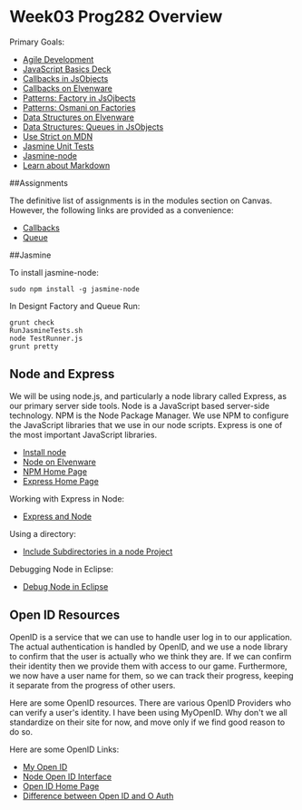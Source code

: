 Week03 Prog282 Overview
===============

Primary Goals:

- [Agile Development](http://bit.ly/1qf6V4t)
- [JavaScript Basics Deck](http://bit.ly/OPDg3s)
- [Callbacks in JsObjects][JsObjectCallbacks]
- [Callbacks on Elvenware][ElvenwareCallbacks]
- [Patterns: Factory in JsOjbects][Factory]
- [Patterns: Osmani on Factories][OsmaniFactory]
- [Data Structures on Elvenware][DataStructures]
- [Data Structures: Queues in JsObjects][Queue]
- [Use Strict on MDN][UseStrict]
- [Jasmine Unit Tests][Jasmine]
- [Jasmine-node](https://github.com/mhevery/jasmine-node)
- [Learn about Markdown]()

##Assignments

The definitive list of assignments is in the modules section on Canvas. However, the following links are provided as a convenience:

- [Callbacks](http://elvenware.com/charlie/books/CloudNotes/Assignments/Callbacks.html)
- [Queue](http://www.elvenware.com/charlie/books/CloudNotes/Assignments/QueueSpec.html)

##Jasmine

To install jasmine-node:

    sudo npm install -g jasmine-node
    
In Designt Factory and Queue Run:

    grunt check
    RunJasmineTests.sh
    node TestRunner.js
    grunt pretty
    
Node and Express
----------------

We will be using node.js, and particularly a node library called Express, as
our primary server side tools. Node is a JavaScript based server-side
technology. NPM is the Node Package Manager. We use NPM to configure the
JavaScript libraries that we use in our node scripts. Express is one of the
most important JavaScript libraries. 

- [Install node](http://nodejs.org/)
- [Node on Elvenware](http://elvenware.com/charlie/development/web/JavaScript/NodeJs.html)
- [NPM Home Page](https://npmjs.org/)
- [Express Home Page](http://expressjs.com/)


Working with Express in Node:

- [Express and Node](http://www.elvenware.com/charlie/development/web/JavaScript/NodeJs.html#using-express)

Using a directory:

- [Include Subdirectories in a node Project](http://www.elvenware.com/charlie/development/web/JavaScript/NodeJs.html#using-a-directory-with-app.use)

Debugging Node in Eclipse:

- [Debug Node in Eclipse](http://elvenware.com/charlie/development/web/JavaScript/NodeJs.html#debug-node-in-eclipse)

Open ID Resources
-----------------

OpenID is a service that we can use to handle user log in to our application.
The actual authentication is handled by OpenID, and we use a node library to
confirm that the user is actually who we think they are. If we can confirm 
their identity then we provide them with access to our game. Furthermore, we 
now have a user name for them, so we can track their progress, keeping it 
separate from the progress of other users.

Here are some OpenID resources. There are various OpenID Providers who can 
verify a user's identity. I have been using MyOpenID. Why don't we all 
standardize on their site for now, and move only if we find good reason to do 
so.

Here are some OpenID Links:

- [My Open ID](https://www.myopenid.com)
- [Node Open ID Interface](https://github.com/havard/node-openid)
- [Open ID Home Page](http://openid.net/)
- [Difference between Open ID and O Auth](http://stackoverflow.com/questions/1087031/whats-the-difference-between-openid-and-oauth)

[JsObjectCallbacks]: https://github.com/charliecalvert/JsObjects/blob/master/JavaScript/Functions/README.md
[ElvenwareCallbacks]: http://elvenware.com/charlie/development/web/JavaScript/JavaScriptFunctions.html#callbacks-passing-functions-as-parameters
[UseStrict]: https://developer.mozilla.org/en-US/docs/Web/JavaScript/Reference/Functions_and_function_scope/Strict_mode
[Queue]: https://github.com/charliecalvert/JsObjects/tree/master/JavaScript/Design/SimpleQueue
[Factory]: https://github.com/charliecalvert/JsObjects/tree/master/JavaScript/Design/FactorySimple01
[OsmaniFactory]: http://addyosmani.com/resources/essentialjsdesignpatterns/book/#factorypatternjavascript
[Jasmine]: https://github.com/charliecalvert/JsObjects/tree/master/JavaScript/UnitTests
[DataStructures]: http://www.elvenware.com/charlie/development/web/JavaScript/DataStructures.html